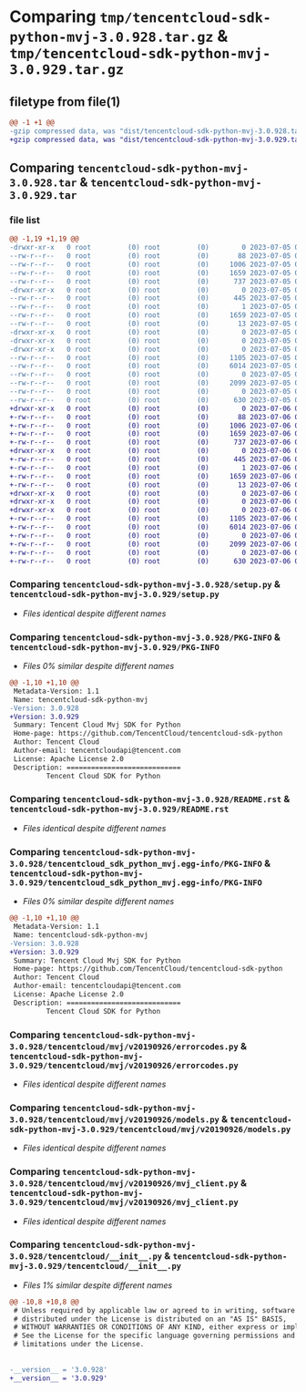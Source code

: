 # Comparing `tmp/tencentcloud-sdk-python-mvj-3.0.928.tar.gz` & `tmp/tencentcloud-sdk-python-mvj-3.0.929.tar.gz`

## filetype from file(1)

```diff
@@ -1 +1 @@
-gzip compressed data, was "dist/tencentcloud-sdk-python-mvj-3.0.928.tar", last modified: Wed Jul  5 00:30:19 2023, max compression
+gzip compressed data, was "dist/tencentcloud-sdk-python-mvj-3.0.929.tar", last modified: Thu Jul  6 00:30:58 2023, max compression
```

## Comparing `tencentcloud-sdk-python-mvj-3.0.928.tar` & `tencentcloud-sdk-python-mvj-3.0.929.tar`

### file list

```diff
@@ -1,19 +1,19 @@
-drwxr-xr-x   0 root         (0) root         (0)        0 2023-07-05 00:30:19.000000 tencentcloud-sdk-python-mvj-3.0.928/
--rw-r--r--   0 root         (0) root         (0)       88 2023-07-05 00:30:19.000000 tencentcloud-sdk-python-mvj-3.0.928/setup.cfg
--rw-r--r--   0 root         (0) root         (0)     1006 2023-07-05 00:30:18.000000 tencentcloud-sdk-python-mvj-3.0.928/setup.py
--rw-r--r--   0 root         (0) root         (0)     1659 2023-07-05 00:30:19.000000 tencentcloud-sdk-python-mvj-3.0.928/PKG-INFO
--rw-r--r--   0 root         (0) root         (0)      737 2023-07-05 00:30:18.000000 tencentcloud-sdk-python-mvj-3.0.928/README.rst
-drwxr-xr-x   0 root         (0) root         (0)        0 2023-07-05 00:30:19.000000 tencentcloud-sdk-python-mvj-3.0.928/tencentcloud_sdk_python_mvj.egg-info/
--rw-r--r--   0 root         (0) root         (0)      445 2023-07-05 00:30:19.000000 tencentcloud-sdk-python-mvj-3.0.928/tencentcloud_sdk_python_mvj.egg-info/SOURCES.txt
--rw-r--r--   0 root         (0) root         (0)        1 2023-07-05 00:30:19.000000 tencentcloud-sdk-python-mvj-3.0.928/tencentcloud_sdk_python_mvj.egg-info/dependency_links.txt
--rw-r--r--   0 root         (0) root         (0)     1659 2023-07-05 00:30:19.000000 tencentcloud-sdk-python-mvj-3.0.928/tencentcloud_sdk_python_mvj.egg-info/PKG-INFO
--rw-r--r--   0 root         (0) root         (0)       13 2023-07-05 00:30:19.000000 tencentcloud-sdk-python-mvj-3.0.928/tencentcloud_sdk_python_mvj.egg-info/top_level.txt
-drwxr-xr-x   0 root         (0) root         (0)        0 2023-07-05 00:30:19.000000 tencentcloud-sdk-python-mvj-3.0.928/tencentcloud/
-drwxr-xr-x   0 root         (0) root         (0)        0 2023-07-05 00:30:19.000000 tencentcloud-sdk-python-mvj-3.0.928/tencentcloud/mvj/
-drwxr-xr-x   0 root         (0) root         (0)        0 2023-07-05 00:30:19.000000 tencentcloud-sdk-python-mvj-3.0.928/tencentcloud/mvj/v20190926/
--rw-r--r--   0 root         (0) root         (0)     1105 2023-07-05 00:30:18.000000 tencentcloud-sdk-python-mvj-3.0.928/tencentcloud/mvj/v20190926/errorcodes.py
--rw-r--r--   0 root         (0) root         (0)     6014 2023-07-05 00:30:18.000000 tencentcloud-sdk-python-mvj-3.0.928/tencentcloud/mvj/v20190926/models.py
--rw-r--r--   0 root         (0) root         (0)        0 2023-07-05 00:30:18.000000 tencentcloud-sdk-python-mvj-3.0.928/tencentcloud/mvj/v20190926/__init__.py
--rw-r--r--   0 root         (0) root         (0)     2099 2023-07-05 00:30:18.000000 tencentcloud-sdk-python-mvj-3.0.928/tencentcloud/mvj/v20190926/mvj_client.py
--rw-r--r--   0 root         (0) root         (0)        0 2023-07-05 00:30:18.000000 tencentcloud-sdk-python-mvj-3.0.928/tencentcloud/mvj/__init__.py
--rw-r--r--   0 root         (0) root         (0)      630 2023-07-05 00:30:18.000000 tencentcloud-sdk-python-mvj-3.0.928/tencentcloud/__init__.py
+drwxr-xr-x   0 root         (0) root         (0)        0 2023-07-06 00:30:58.000000 tencentcloud-sdk-python-mvj-3.0.929/
+-rw-r--r--   0 root         (0) root         (0)       88 2023-07-06 00:30:58.000000 tencentcloud-sdk-python-mvj-3.0.929/setup.cfg
+-rw-r--r--   0 root         (0) root         (0)     1006 2023-07-06 00:30:58.000000 tencentcloud-sdk-python-mvj-3.0.929/setup.py
+-rw-r--r--   0 root         (0) root         (0)     1659 2023-07-06 00:30:58.000000 tencentcloud-sdk-python-mvj-3.0.929/PKG-INFO
+-rw-r--r--   0 root         (0) root         (0)      737 2023-07-06 00:30:58.000000 tencentcloud-sdk-python-mvj-3.0.929/README.rst
+drwxr-xr-x   0 root         (0) root         (0)        0 2023-07-06 00:30:58.000000 tencentcloud-sdk-python-mvj-3.0.929/tencentcloud_sdk_python_mvj.egg-info/
+-rw-r--r--   0 root         (0) root         (0)      445 2023-07-06 00:30:58.000000 tencentcloud-sdk-python-mvj-3.0.929/tencentcloud_sdk_python_mvj.egg-info/SOURCES.txt
+-rw-r--r--   0 root         (0) root         (0)        1 2023-07-06 00:30:58.000000 tencentcloud-sdk-python-mvj-3.0.929/tencentcloud_sdk_python_mvj.egg-info/dependency_links.txt
+-rw-r--r--   0 root         (0) root         (0)     1659 2023-07-06 00:30:58.000000 tencentcloud-sdk-python-mvj-3.0.929/tencentcloud_sdk_python_mvj.egg-info/PKG-INFO
+-rw-r--r--   0 root         (0) root         (0)       13 2023-07-06 00:30:58.000000 tencentcloud-sdk-python-mvj-3.0.929/tencentcloud_sdk_python_mvj.egg-info/top_level.txt
+drwxr-xr-x   0 root         (0) root         (0)        0 2023-07-06 00:30:58.000000 tencentcloud-sdk-python-mvj-3.0.929/tencentcloud/
+drwxr-xr-x   0 root         (0) root         (0)        0 2023-07-06 00:30:58.000000 tencentcloud-sdk-python-mvj-3.0.929/tencentcloud/mvj/
+drwxr-xr-x   0 root         (0) root         (0)        0 2023-07-06 00:30:58.000000 tencentcloud-sdk-python-mvj-3.0.929/tencentcloud/mvj/v20190926/
+-rw-r--r--   0 root         (0) root         (0)     1105 2023-07-06 00:30:58.000000 tencentcloud-sdk-python-mvj-3.0.929/tencentcloud/mvj/v20190926/errorcodes.py
+-rw-r--r--   0 root         (0) root         (0)     6014 2023-07-06 00:30:58.000000 tencentcloud-sdk-python-mvj-3.0.929/tencentcloud/mvj/v20190926/models.py
+-rw-r--r--   0 root         (0) root         (0)        0 2023-07-06 00:30:58.000000 tencentcloud-sdk-python-mvj-3.0.929/tencentcloud/mvj/v20190926/__init__.py
+-rw-r--r--   0 root         (0) root         (0)     2099 2023-07-06 00:30:58.000000 tencentcloud-sdk-python-mvj-3.0.929/tencentcloud/mvj/v20190926/mvj_client.py
+-rw-r--r--   0 root         (0) root         (0)        0 2023-07-06 00:30:58.000000 tencentcloud-sdk-python-mvj-3.0.929/tencentcloud/mvj/__init__.py
+-rw-r--r--   0 root         (0) root         (0)      630 2023-07-06 00:30:58.000000 tencentcloud-sdk-python-mvj-3.0.929/tencentcloud/__init__.py
```

### Comparing `tencentcloud-sdk-python-mvj-3.0.928/setup.py` & `tencentcloud-sdk-python-mvj-3.0.929/setup.py`

 * *Files identical despite different names*

### Comparing `tencentcloud-sdk-python-mvj-3.0.928/PKG-INFO` & `tencentcloud-sdk-python-mvj-3.0.929/PKG-INFO`

 * *Files 0% similar despite different names*

```diff
@@ -1,10 +1,10 @@
 Metadata-Version: 1.1
 Name: tencentcloud-sdk-python-mvj
-Version: 3.0.928
+Version: 3.0.929
 Summary: Tencent Cloud Mvj SDK for Python
 Home-page: https://github.com/TencentCloud/tencentcloud-sdk-python
 Author: Tencent Cloud
 Author-email: tencentcloudapi@tencent.com
 License: Apache License 2.0
 Description: ============================
         Tencent Cloud SDK for Python
```

### Comparing `tencentcloud-sdk-python-mvj-3.0.928/README.rst` & `tencentcloud-sdk-python-mvj-3.0.929/README.rst`

 * *Files identical despite different names*

### Comparing `tencentcloud-sdk-python-mvj-3.0.928/tencentcloud_sdk_python_mvj.egg-info/PKG-INFO` & `tencentcloud-sdk-python-mvj-3.0.929/tencentcloud_sdk_python_mvj.egg-info/PKG-INFO`

 * *Files 0% similar despite different names*

```diff
@@ -1,10 +1,10 @@
 Metadata-Version: 1.1
 Name: tencentcloud-sdk-python-mvj
-Version: 3.0.928
+Version: 3.0.929
 Summary: Tencent Cloud Mvj SDK for Python
 Home-page: https://github.com/TencentCloud/tencentcloud-sdk-python
 Author: Tencent Cloud
 Author-email: tencentcloudapi@tencent.com
 License: Apache License 2.0
 Description: ============================
         Tencent Cloud SDK for Python
```

### Comparing `tencentcloud-sdk-python-mvj-3.0.928/tencentcloud/mvj/v20190926/errorcodes.py` & `tencentcloud-sdk-python-mvj-3.0.929/tencentcloud/mvj/v20190926/errorcodes.py`

 * *Files identical despite different names*

### Comparing `tencentcloud-sdk-python-mvj-3.0.928/tencentcloud/mvj/v20190926/models.py` & `tencentcloud-sdk-python-mvj-3.0.929/tencentcloud/mvj/v20190926/models.py`

 * *Files identical despite different names*

### Comparing `tencentcloud-sdk-python-mvj-3.0.928/tencentcloud/mvj/v20190926/mvj_client.py` & `tencentcloud-sdk-python-mvj-3.0.929/tencentcloud/mvj/v20190926/mvj_client.py`

 * *Files identical despite different names*

### Comparing `tencentcloud-sdk-python-mvj-3.0.928/tencentcloud/__init__.py` & `tencentcloud-sdk-python-mvj-3.0.929/tencentcloud/__init__.py`

 * *Files 1% similar despite different names*

```diff
@@ -10,8 +10,8 @@
 # Unless required by applicable law or agreed to in writing, software
 # distributed under the License is distributed on an "AS IS" BASIS,
 # WITHOUT WARRANTIES OR CONDITIONS OF ANY KIND, either express or implied.
 # See the License for the specific language governing permissions and
 # limitations under the License.
 
 
-__version__ = '3.0.928'
+__version__ = '3.0.929'
```

